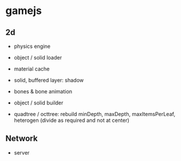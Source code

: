 # gamejs

## 2d

- physics engine
- object / solid loader

- material cache
- solid, buffered layer: shadow
- bones & bone animation
- object / solid builder

- quadtree / octtree: rebuild minDepth, maxDepth, maxItemsPerLeaf, heterogen (divide as required and not at center)
## Network

- server

